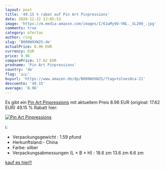 ```yaml
---
layout: post
title: '49.15 % rabat auf Pin Art Pinpressions'
date: 2020-12-22 13:05:53
image: 'https://m.media-amazon.com/images/I/61wMy9U-VNL._SL200_.jpg'
comments: true
category: ofertas
author: ring
slug: 'B000WXXW2S-de'
actualPrice: 8.96 EUR
currency: EUR
price: 8.96
comparePrice: 17.62 EUR
prodname: 'Pin Art Pinpressions'
country: 'de'
flag: '🇩🇪'
buyurl: 'https://www.amazon.de/dp/B000WXXW2S/?tag=tolees0ca-21'
descuento: '49.15'
average: '8.96'
---
```


Es gibt ein [Pin Art Pinpressions](https://www.amazon.de/dp/B000WXXW2S/?tag=tolees0ca-21) mit aktuellem Preis 8.96 EUR (original: 17.62 EUR) 49.15 % Rabatt hier:

[![Pin Art Pinpressions](https://m.media-amazon.com/images/I/61wMy9U-VNL._SL200_.jpg)](https://www.amazon.de/dp/B000WXXW2S/?tag=tolees0ca-21)

ℹ️:

- Verpackungsgewicht : 1.59 pfund
- Herkunftsland:- China
- Farbe: silber
- Verpackungsabmessungen (L × B × H) : 18.6 zm 13.6 zm 6.6 zm

[kauf es hier!!](https://www.amazon.de/dp/B000WXXW2S/?tag=tolees0ca-21)
